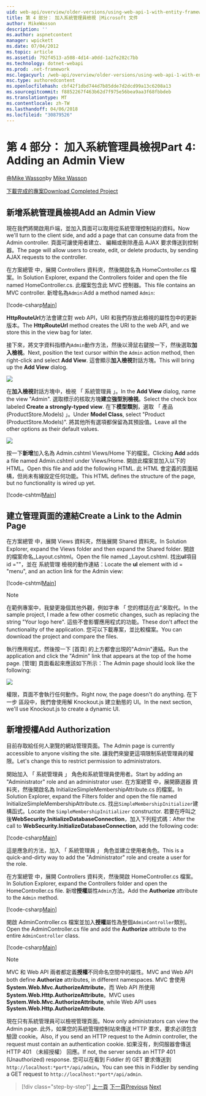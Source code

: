 ```yaml
---
uid: web-api/overview/older-versions/using-web-api-1-with-entity-framework-5/using-web-api-with-entity-framework-part-4
title: 第 4 部分： 加入系統管理員檢視 |Microsoft 文件
author: MikeWasson
description: ''
ms.author: aspnetcontent
manager: wpickett
ms.date: 07/04/2012
ms.topic: article
ms.assetid: 792f4513-a508-4d14-a0dd-1a2fe282c7bb
ms.technology: dotnet-webapi
ms.prod: .net-framework
msc.legacyurl: /web-api/overview/older-versions/using-web-api-1-with-entity-framework-5/using-web-api-with-entity-framework-part-4
msc.type: authoredcontent
ms.openlocfilehash: cbf42f1dbd744d7b85dde7d2dcd99a13c6208a13
ms.sourcegitcommit: f8852267f463b62d7f975e56bea9aa3f68fbbdeb
ms.translationtype: MT
ms.contentlocale: zh-TW
ms.lasthandoff: 04/06/2018
ms.locfileid: "30879526"
---
```

<a name="part-4-adding-an-admin-view"></a><span data-ttu-id="714e2-102">第 4 部分： 加入系統管理員檢視</span><span class="sxs-lookup"><span data-stu-id="714e2-102">Part 4: Adding an Admin View</span></span>
====================
<span data-ttu-id="714e2-103">由[Mike Wasson](https://github.com/MikeWasson)</span><span class="sxs-lookup"><span data-stu-id="714e2-103">by [Mike Wasson](https://github.com/MikeWasson)</span></span>

[<span data-ttu-id="714e2-104">下載完成的專案</span><span class="sxs-lookup"><span data-stu-id="714e2-104">Download Completed Project</span></span>](http://code.msdn.microsoft.com/ASP-NET-Web-API-with-afa30545)

## <a name="add-an-admin-view"></a><span data-ttu-id="714e2-105">新增系統管理員檢視</span><span class="sxs-lookup"><span data-stu-id="714e2-105">Add an Admin View</span></span>

<span data-ttu-id="714e2-106">現在我們將開啟用戶端，並加入頁面可以取用從系統管理控制站的資料。</span><span class="sxs-lookup"><span data-stu-id="714e2-106">Now we'll turn to the client side, and add a page that can consume data from the Admin controller.</span></span> <span data-ttu-id="714e2-107">頁面可讓使用者建立、 編輯或刪除產品 AJAX 要求傳送到控制器。</span><span class="sxs-lookup"><span data-stu-id="714e2-107">The page will allow users to create, edit, or delete products, by sending AJAX requests to the controller.</span></span>

<span data-ttu-id="714e2-108">在方案總管 中，展開 Controllers 資料夾，然後開啟名為 HomeController.cs 檔案。</span><span class="sxs-lookup"><span data-stu-id="714e2-108">In Solution Explorer, expand the Controllers folder and open the file named HomeController.cs.</span></span> <span data-ttu-id="714e2-109">此檔案包含此 MVC 控制器。</span><span class="sxs-lookup"><span data-stu-id="714e2-109">This file contains an MVC controller.</span></span> <span data-ttu-id="714e2-110">新增名為`Admin`:</span><span class="sxs-lookup"><span data-stu-id="714e2-110">Add a method named `Admin`:</span></span>

[!code-csharp[Main](using-web-api-with-entity-framework-part-4/samples/sample1.cs)]

<span data-ttu-id="714e2-111">**HttpRouteUrl**方法會建立對 web API，URI 和我們存放此檢視的屬性包中的更新版本。</span><span class="sxs-lookup"><span data-stu-id="714e2-111">The **HttpRouteUrl** method creates the URI to the web API, and we store this in the view bag for later.</span></span>

<span data-ttu-id="714e2-112">接下來，將文字資料指標內`Admin`動作方法，然後以滑鼠右鍵按一下，然後選取**加入檢視**。</span><span class="sxs-lookup"><span data-stu-id="714e2-112">Next, position the text cursor within the `Admin` action method, then right-click and select **Add View**.</span></span> <span data-ttu-id="714e2-113">這會顯示**加入檢視**對話方塊。</span><span class="sxs-lookup"><span data-stu-id="714e2-113">This will bring up the **Add View** dialog.</span></span>

![](using-web-api-with-entity-framework-part-4/_static/image1.png)

<span data-ttu-id="714e2-114">在**加入檢視**對話方塊中，檢視 「 系統管理員 」。</span><span class="sxs-lookup"><span data-stu-id="714e2-114">In the **Add View** dialog, name the view "Admin".</span></span> <span data-ttu-id="714e2-115">選取標示的核取方塊**建立強型別檢視**。</span><span class="sxs-lookup"><span data-stu-id="714e2-115">Select the check box labeled **Create a strongly-typed view**.</span></span> <span data-ttu-id="714e2-116">在下**模型類別**，選取 「 產品 (ProductStore.Models) 」。</span><span class="sxs-lookup"><span data-stu-id="714e2-116">Under **Model Class**, select "Product (ProductStore.Models)".</span></span> <span data-ttu-id="714e2-117">將其他所有選項都保留為其預設值。</span><span class="sxs-lookup"><span data-stu-id="714e2-117">Leave all the other options as their default values.</span></span>

![](using-web-api-with-entity-framework-part-4/_static/image2.png)

<span data-ttu-id="714e2-118">按一下**新增**加入名為 Admin.cshtml Views/Home 下的檔案。</span><span class="sxs-lookup"><span data-stu-id="714e2-118">Clicking **Add** adds a file named Admin.cshtml under Views/Home.</span></span> <span data-ttu-id="714e2-119">開啟此檔案並加入以下的 HTML。</span><span class="sxs-lookup"><span data-stu-id="714e2-119">Open this file and add the following HTML.</span></span> <span data-ttu-id="714e2-120">此 HTML 會定義的頁面結構，但尚未有線設定任何功能。</span><span class="sxs-lookup"><span data-stu-id="714e2-120">This HTML defines the structure of the page, but no functionality is wired up yet.</span></span>

[!code-cshtml[Main](using-web-api-with-entity-framework-part-4/samples/sample2.cshtml)]

## <a name="create-a-link-to-the-admin-page"></a><span data-ttu-id="714e2-121">建立管理頁面的連結</span><span class="sxs-lookup"><span data-stu-id="714e2-121">Create a Link to the Admin Page</span></span>

<span data-ttu-id="714e2-122">在方案總管 中，展開 Views 資料夾，然後展開 Shared 資料夾。</span><span class="sxs-lookup"><span data-stu-id="714e2-122">In Solution Explorer, expand the Views folder and then expand the Shared folder.</span></span> <span data-ttu-id="714e2-123">開啟的檔案命名\_Layout.cshtml。</span><span class="sxs-lookup"><span data-stu-id="714e2-123">Open the file named \_Layout.cshtml.</span></span> <span data-ttu-id="714e2-124">找出**ul**項目 id =""，並在 系統管理 檢視的動作連結：</span><span class="sxs-lookup"><span data-stu-id="714e2-124">Locate the **ul** element with id = "menu", and an action link for the Admin view:</span></span>

[!code-cshtml[Main](using-web-api-with-entity-framework-part-4/samples/sample3.cshtml)]

> [!NOTE]
> <span data-ttu-id="714e2-125">在範例專案中，我變更幾個其他外觀，例如字串 「 您的標誌在此"來取代。</span><span class="sxs-lookup"><span data-stu-id="714e2-125">In the sample project, I made a few other cosmetic changes, such as replacing the string "Your logo here".</span></span> <span data-ttu-id="714e2-126">這些不會影響應用程式的功能。</span><span class="sxs-lookup"><span data-stu-id="714e2-126">These don't affect the functionality of the application.</span></span> <span data-ttu-id="714e2-127">您可以下載專案，並比較檔案。</span><span class="sxs-lookup"><span data-stu-id="714e2-127">You can download the project and compare the files.</span></span>


<span data-ttu-id="714e2-128">執行應用程式，然後按一下 [首頁] 的上方都會出現的"Admin"連結。</span><span class="sxs-lookup"><span data-stu-id="714e2-128">Run the application and click the "Admin" link that appears at the top of the home page.</span></span> <span data-ttu-id="714e2-129">[管理] 頁面看起來應該如下所示：</span><span class="sxs-lookup"><span data-stu-id="714e2-129">The Admin page should look like the following:</span></span>

![](using-web-api-with-entity-framework-part-4/_static/image3.png)

<span data-ttu-id="714e2-130">權限，頁面不會執行任何動作。</span><span class="sxs-lookup"><span data-stu-id="714e2-130">Right now, the page doesn't do anything.</span></span> <span data-ttu-id="714e2-131">在下一步 區段中，我們會使用解 Knockout.js 建立動態的 UI。</span><span class="sxs-lookup"><span data-stu-id="714e2-131">In the next section, we'll use Knockout.js to create a dynamic UI.</span></span>

## <a name="add-authorization"></a><span data-ttu-id="714e2-132">新增授權</span><span class="sxs-lookup"><span data-stu-id="714e2-132">Add Authorization</span></span>

<span data-ttu-id="714e2-133">目前存取給任何人瀏覽的網站管理頁面。</span><span class="sxs-lookup"><span data-stu-id="714e2-133">The Admin page is currently accessible to anyone visiting the site.</span></span> <span data-ttu-id="714e2-134">讓我們來變更這項限制系統管理員的權限。</span><span class="sxs-lookup"><span data-stu-id="714e2-134">Let's change this to restrict permission to administrators.</span></span>

<span data-ttu-id="714e2-135">開始加入 「 系統管理員 」 角色和系統管理員使用者。</span><span class="sxs-lookup"><span data-stu-id="714e2-135">Start by adding an "Administrator" role and an administrator user.</span></span> <span data-ttu-id="714e2-136">在方案總管 中，展開篩選器 資料夾，然後開啟名為 InitializeSimpleMembershipAttribute.cs 的檔案。</span><span class="sxs-lookup"><span data-stu-id="714e2-136">In Solution Explorer, expand the Filters folder and open the file named InitializeSimpleMembershipAttribute.cs.</span></span> <span data-ttu-id="714e2-137">找出`SimpleMembershipInitializer`建構函式。</span><span class="sxs-lookup"><span data-stu-id="714e2-137">Locate the `SimpleMembershipInitializer` constructor.</span></span> <span data-ttu-id="714e2-138">若要在呼叫之後**WebSecurity.InitializeDatabaseConnection**，加入下列程式碼：</span><span class="sxs-lookup"><span data-stu-id="714e2-138">After the call to **WebSecurity.InitializeDatabaseConnection**, add the following code:</span></span>

[!code-csharp[Main](using-web-api-with-entity-framework-part-4/samples/sample4.cs)]

<span data-ttu-id="714e2-139">這是應急的方法，加入 「 系統管理員 」 角色並建立使用者角色。</span><span class="sxs-lookup"><span data-stu-id="714e2-139">This is a quick-and-dirty way to add the "Administrator" role and create a user for the role.</span></span>

<span data-ttu-id="714e2-140">在方案總管 中，展開 Controllers 資料夾，然後開啟 HomeController.cs 檔案。</span><span class="sxs-lookup"><span data-stu-id="714e2-140">In Solution Explorer, expand the Controllers folder and open the HomeController.cs file.</span></span> <span data-ttu-id="714e2-141">新增**授權**屬性`Admin`方法。</span><span class="sxs-lookup"><span data-stu-id="714e2-141">Add the **Authorize** attribute to the `Admin` method.</span></span>

[!code-csharp[Main](using-web-api-with-entity-framework-part-4/samples/sample5.cs)]

<span data-ttu-id="714e2-142">開啟 AdminController.cs 檔案並加入**授權**屬性為整個`AdminController`類別。</span><span class="sxs-lookup"><span data-stu-id="714e2-142">Open the AdminController.cs file and add the **Authorize** attribute to the entire `AdminController` class.</span></span>

[!code-csharp[Main](using-web-api-with-entity-framework-part-4/samples/sample6.cs)]

> [!NOTE]
> <span data-ttu-id="714e2-143">MVC 和 Web API 兩者都定義**授權**不同命名空間中的屬性。</span><span class="sxs-lookup"><span data-stu-id="714e2-143">MVC and Web API both define **Authorize** attributes, in different namespaces.</span></span> <span data-ttu-id="714e2-144">MVC 會使用**System.Web.Mvc.AuthorizeAttribute**，而 Web API 所使用**System.Web.Http.AuthorizeAttribute**。</span><span class="sxs-lookup"><span data-stu-id="714e2-144">MVC uses **System.Web.Mvc.AuthorizeAttribute**, while Web API uses **System.Web.Http.AuthorizeAttribute**.</span></span>


<span data-ttu-id="714e2-145">現在只有系統管理員可以檢視管理頁面。</span><span class="sxs-lookup"><span data-stu-id="714e2-145">Now only administrators can view the Admin page.</span></span> <span data-ttu-id="714e2-146">此外，如果您的系統管理控制站來傳送 HTTP 要求，要求必須包含驗證 cookie。</span><span class="sxs-lookup"><span data-stu-id="714e2-146">Also, if you send an HTTP request to the Admin controller, the request must contain an authentication cookie.</span></span> <span data-ttu-id="714e2-147">如果沒有，則伺服器會傳送 HTTP 401 （未經授權） 回應。</span><span class="sxs-lookup"><span data-stu-id="714e2-147">If not, the server sends an HTTP 401 (Unauthorized) response.</span></span> <span data-ttu-id="714e2-148">您可以在看到 Fiddler 的 GET 要求傳送到`http://localhost:*port*/api/admin`。</span><span class="sxs-lookup"><span data-stu-id="714e2-148">You can see this in Fiddler by sending a GET request to `http://localhost:*port*/api/admin`.</span></span>

> [!div class="step-by-step"]
> <span data-ttu-id="714e2-149">[上一頁](using-web-api-with-entity-framework-part-3.md)
> [下一頁](using-web-api-with-entity-framework-part-5.md)</span><span class="sxs-lookup"><span data-stu-id="714e2-149">[Previous](using-web-api-with-entity-framework-part-3.md)
[Next](using-web-api-with-entity-framework-part-5.md)</span></span>

